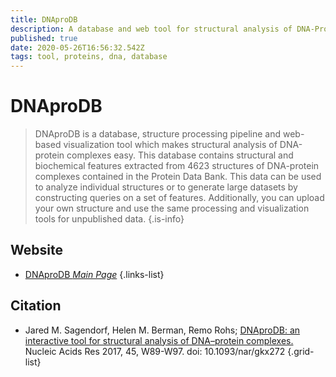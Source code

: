 ```yaml
---
title: DNAproDB
description: A database and web tool for structural analysis of DNA-Protein Complexes 
published: true
date: 2020-05-26T16:56:32.542Z
tags: tool, proteins, dna, database
---
```


# DNAproDB

> DNAproDB is a database, structure processing pipeline and web-based visualization tool which makes structural analysis of DNA-protein complexes easy. This database contains structural and biochemical features extracted from 4623 structures of DNA-protein complexes contained in the Protein Data Bank. This data can be used to analyze individual structures or to generate large datasets by constructing queries on a set of features. Additionally, you can upload your own structure and use the same processing and visualization tools for unpublished data.
{.is-info}

 

## Website 

- [DNAproDB *Main Page*](https://dnaprodb.usc.edu/)
 {.links-list}

## Citation 

- Jared M. Sagendorf, Helen M. Berman, Remo Rohs; [DNAproDB: an interactive tool for structural analysis of DNA–protein complexes.](https://academic.oup.com/nar/article/45/W1/W89/3744537) Nucleic Acids Res 2017, 45, W89-W97. doi: 10.1093/nar/gkx272
{.grid-list}